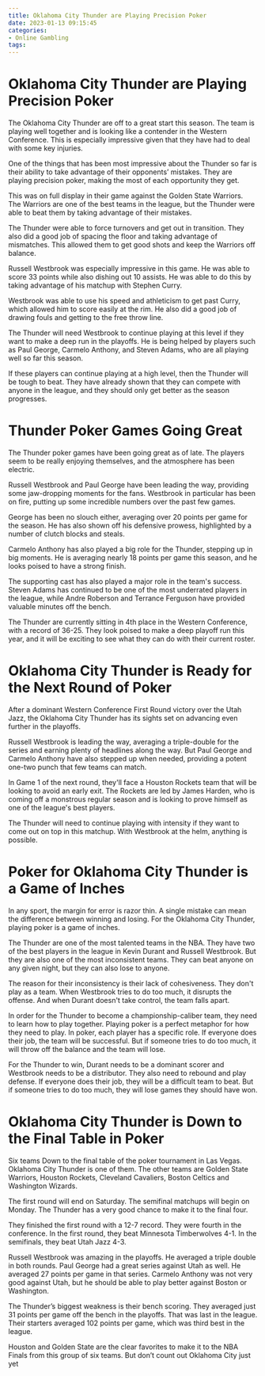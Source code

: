 ```yaml
---
title: Oklahoma City Thunder are Playing Precision Poker
date: 2023-01-13 09:15:45
categories:
- Online Gambling
tags:
---
```



#  Oklahoma City Thunder are Playing Precision Poker

The Oklahoma City Thunder are off to a great start this season. The team is playing well together and is looking like a contender in the Western Conference. This is especially impressive given that they have had to deal with some key injuries.

One of the things that has been most impressive about the Thunder so far is their ability to take advantage of their opponents’ mistakes. They are playing precision poker, making the most of each opportunity they get.

This was on full display in their game against the Golden State Warriors. The Warriors are one of the best teams in the league, but the Thunder were able to beat them by taking advantage of their mistakes.

The Thunder were able to force turnovers and get out in transition. They also did a good job of spacing the floor and taking advantage of mismatches. This allowed them to get good shots and keep the Warriors off balance.

Russell Westbrook was especially impressive in this game. He was able to score 33 points while also dishing out 10 assists. He was able to do this by taking advantage of his matchup with Stephen Curry.

Westbrook was able to use his speed and athleticism to get past Curry, which allowed him to score easily at the rim. He also did a good job of drawing fouls and getting to the free throw line.

The Thunder will need Westbrook to continue playing at this level if they want to make a deep run in the playoffs. He is being helped by players such as Paul George, Carmelo Anthony, and Steven Adams, who are all playing well so far this season.

If these players can continue playing at a high level, then the Thunder will be tough to beat. They have already shown that they can compete with anyone in the league, and they should only get better as the season progresses.

#  Thunder Poker Games Going Great

The Thunder poker games have been going great as of late. The players seem to be really enjoying themselves, and the atmosphere has been electric.

Russell Westbrook and Paul George have been leading the way, providing some jaw-dropping moments for the fans. Westbrook in particular has been on fire, putting up some incredible numbers over the past few games.

George has been no slouch either, averaging over 20 points per game for the season. He has also shown off his defensive prowess, highlighted by a number of clutch blocks and steals.

Carmelo Anthony has also played a big role for the Thunder, stepping up in big moments. He is averaging nearly 18 points per game this season, and he looks poised to have a strong finish.

The supporting cast has also played a major role in the team's success. Steven Adams has continued to be one of the most underrated players in the league, while Andre Roberson and Terrance Ferguson have provided valuable minutes off the bench.

The Thunder are currently sitting in 4th place in the Western Conference, with a record of 36-25. They look poised to make a deep playoff run this year, and it will be exciting to see what they can do with their current roster.

#  Oklahoma City Thunder is Ready for the Next Round of Poker

After a dominant Western Conference First Round victory over the Utah Jazz, the Oklahoma City Thunder has its sights set on advancing even further in the playoffs.

Russell Westbrook is leading the way, averaging a triple-double for the series and earning plenty of headlines along the way. But Paul George and Carmelo Anthony have also stepped up when needed, providing a potent one-two punch that few teams can match.

In Game 1 of the next round, they'll face a Houston Rockets team that will be looking to avoid an early exit. The Rockets are led by James Harden, who is coming off a monstrous regular season and is looking to prove himself as one of the league's best players.

The Thunder will need to continue playing with intensity if they want to come out on top in this matchup. With Westbrook at the helm, anything is possible.

#  Poker for Oklahoma City Thunder is a Game of Inches

In any sport, the margin for error is razor thin. A single mistake can mean the difference between winning and losing. For the Oklahoma City Thunder, playing poker is a game of inches.

The Thunder are one of the most talented teams in the NBA. They have two of the best players in the league in Kevin Durant and Russell Westbrook. But they are also one of the most inconsistent teams. They can beat anyone on any given night, but they can also lose to anyone.

The reason for their inconsistency is their lack of cohesiveness. They don't play as a team. When Westbrook tries to do too much, it disrupts the offense. And when Durant doesn't take control, the team falls apart.

In order for the Thunder to become a championship-caliber team, they need to learn how to play together. Playing poker is a perfect metaphor for how they need to play. In poker, each player has a specific role. If everyone does their job, the team will be successful. But if someone tries to do too much, it will throw off the balance and the team will lose.

For the Thunder to win, Durant needs to be a dominant scorer and Westbrook needs to be a distributor. They also need to rebound and play defense. If everyone does their job, they will be a difficult team to beat. But if someone tries to do too much, they will lose games they should have won.

#  Oklahoma City Thunder is Down to the Final Table in Poker

Six teams Down to the final table of the poker tournament in Las Vegas. Oklahoma City Thunder is one of them. The other teams are Golden State Warriors, Houston Rockets, Cleveland Cavaliers, Boston Celtics and Washington Wizards.

The first round will end on Saturday. The semifinal matchups will begin on Monday. The Thunder has a very good chance to make it to the final four.

They finished the first round with a 12-7 record. They were fourth in the conference. In the first round, they beat Minnesota Timberwolves 4-1. In the semifinals, they beat Utah Jazz 4-3.

Russell Westbrook was amazing in the playoffs. He averaged a triple double in both rounds. Paul George had a great series against Utah as well. He averaged 27 points per game in that series. Carmelo Anthony was not very good against Utah, but he should be able to play better against Boston or Washington.

The Thunder’s biggest weakness is their bench scoring. They averaged just 31 points per game off the bench in the playoffs. That was last in the league. Their starters averaged 102 points per game, which was third best in the league.

Houston and Golden State are the clear favorites to make it to the NBA Finals from this group of six teams. But don’t count out Oklahoma City just yet
